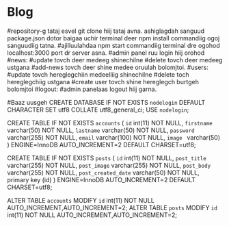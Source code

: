 # Blog

#repository-g tataj esvel git clone hiij tataj avna. ashiglagdah sanguud package.json dotor baigaa uchir terminal deer npm install commandiig ogoj sanguudiig tatna.
#ajilluulahdaa npm start commandiig terminal dre ogohod localhost:3000 port dr server asna. 
#admin panel ruu login hiij orohod
      #news:
          #update tovch deer medeeg shinechilne 
          #delete tovch deer medeeg ustgana
          #add-news tovch deer shine medee oruulah bolomjtoi. 
      #users: 
          #update tovch hereglegchiin medeelliig shinechilne 
          #delete toch hereglegchiig ustgana
          #create user tovch shine hereglegch burtgeh bolomjtoi
      #logout:
          #admin panelaas logout hiij garna.

#Baaz uusgeh
CREATE DATABASE IF NOT EXISTS `nodelogin` DEFAULT CHARACTER SET utf8 COLLATE utf8_general_ci;
USE `nodelogin`;

CREATE TABLE IF NOT EXISTS `accounts` (
  `id` int(11) NOT NULL,
  `firstname` varchar(50) NOT NULL,
  `lastname` varchar(50) NOT NULL,
  `password` varchar(255) NOT NULL,
  `email` varchar(100) NOT NULL,
   `image ` varchar(50)
) ENGINE=InnoDB AUTO_INCREMENT=2 DEFAULT CHARSET=utf8;

CREATE TABLE IF NOT EXISTS `posts` (
  `id` int(11) NOT NULL,
  `post_title` varchar(255) NOT NULL,
  `post_image` varchar(255) NOT NULL,
  `post_body` varchar(255) NOT NULL,
  `post_created_date` varchar(50) NOT NULL,
   primary key (id)
) ENGINE=InnoDB AUTO_INCREMENT=2 DEFAULT CHARSET=utf8;


ALTER TABLE `accounts` MODIFY `id` int(11) NOT NULL AUTO_INCREMENT,AUTO_INCREMENT=2;
ALTER TABLE `posts` MODIFY `id` int(11) NOT NULL AUTO_INCREMENT,AUTO_INCREMENT=2;

